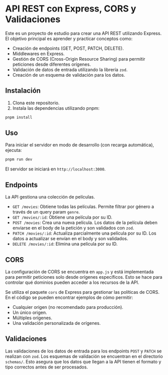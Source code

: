# API REST con Express, CORS y Validaciones

Este es un proyecto de estudio para crear una API REST utilizando Express. El objetivo principal es aprender y practicar conceptos como:

- Creación de endpoints (GET, POST, PATCH, DELETE).
- Middlewares en Express.
- Gestión de CORS (Cross-Origin Resource Sharing) para permitir peticiones desde diferentes orígenes.
- Validación de datos de entrada utilizando la librería `zod`.
- Creación de un esquema de validación para los datos.

## Instalación

1. Clona este repositorio.
2. Instala las dependencias utilizando pnpm:

```bash
pnpm install
```

## Uso

Para iniciar el servidor en modo de desarrollo (con recarga automática), ejecuta:

```bash
pnpm run dev
```

El servidor se iniciará en `http://localhost:3000`.

## Endpoints

La API gestiona una colección de películas.

- `GET /movies`: Obtiene todas las películas. Permite filtrar por género a través de un query param `genre`.
- `GET /movies/:id`: Obtiene una película por su ID.
- `POST /movies`: Crea una nueva película. Los datos de la película deben enviarse en el body de la petición y son validados con `zod`.
- `PATCH /movies/:id`: Actualiza parcialmente una película por su ID. Los datos a actualizar se envían en el body y son validados.
- `DELETE /movies/:id`: Elimina una película por su ID.

## CORS

La configuración de CORS se encuentra en `app.js` y está implementada para permitir peticiones solo desde orígenes específicos. Esto se hace para controlar qué dominios pueden acceder a los recursos de la API.

Se utiliza el paquete `cors` de Express para gestionar las políticas de CORS. En el código se pueden encontrar ejemplos de cómo permitir:

- Cualquier origen (no recomendado para producción).
- Un único origen.
- Múltiples orígenes.
- Una validación personalizada de orígenes.

## Validaciones

Las validaciones de los datos de entrada para los endpoints `POST` y `PATCH` se realizan con `zod`. Los esquemas de validación se encuentran en el directorio `schemas/`. Esto asegura que los datos que llegan a la API tienen el formato y tipo correctos antes de ser procesados.